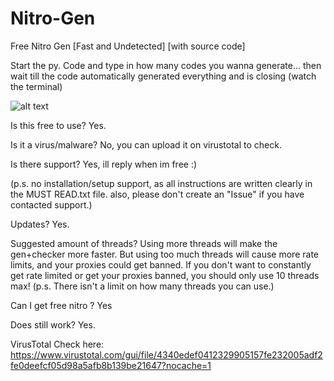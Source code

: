 # Nitro-Gen
Free Nitro Gen [Fast and Undetected]
[with source code]

Start the py. Code and type in how many codes you wanna generate...
then wait till the code automatically generated everything and is closing (watch the terminal)

![alt text](https://files.catbox.moe/k1sl2e.JPG)


Is this free to use? Yes.

Is it a virus/malware? No, you can upload it on virustotal to check. 

Is there support? Yes, ill reply when im free :)

(p.s. no installation/setup support, as all instructions are written clearly in the MUST READ.txt file. also, please don't create an "Issue" if you have contacted support.)

Updates? Yes.

Suggested amount of threads? Using more threads will make the gen+checker more faster. But using too much threads will cause more rate limits, and your proxies could get banned. If you don't want to constantly get rate limited or get your proxies banned, you should only use 10 threads max! (p.s. There isn't a limit on how many threads you can use.)

Can I get free nitro ? Yes

Does still work? Yes.




VirusTotal Check here: https://www.virustotal.com/gui/file/4340edef0412329905157fe232005adf2fe0deefcf05d98a5afb8b139be21647?nocache=1
